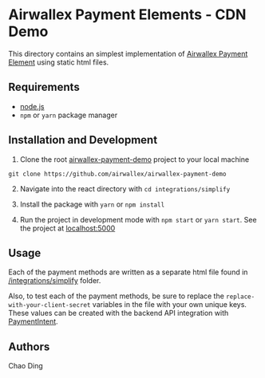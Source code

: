 # Airwallex Payment Elements - CDN Demo

This directory contains an simplest implementation of [Airwallex Payment Element](https://www.npmjs.com/package/airwallex-payment-elements) using static html files.

## Requirements

- [node.js](https://nodejs.org/en/)
- `npm` or `yarn` package manager

## Installation and Development

1. Clone the root [airwallex-payment-demo](https://github.com/airwallex/airwallex-payment-demo) project to your local machine

`git clone https://github.com/airwallex/airwallex-payment-demo`

2. Navigate into the react directory with `cd integrations/simplify`

3. Install the package with `yarn` or `npm install`

4. Run the project in development mode with `npm start` or `yarn start`. See the project at [localhost:5000](http://localhost:5000)

## Usage

Each of the payment methods are written as a separate html file found in [/integrations/simplify](/integrations/simplify) folder.

Also, to test each of the payment methods, be sure to replace the `replace-with-your-client-secret` variables in the file with your own unique keys. These values can be created with the backend API integration with [PaymentIntent](https://www.airwallex.com/docs/api#/Payment_Acceptance/Payment_Intents/Intro).

## Authors

Chao Ding
